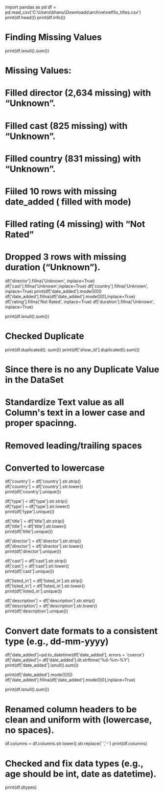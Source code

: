import pandas as pd
df = pd.read_csv('C:\\Users\\bhanu\\Downloads\\archive\\netflix_titles.csv')
print(df.head())
print(df.info())

# Finding Missing Values

print(df.isnull().sum())

# Missing Values:
# Filled director (2,634 missing) with “Unknown”.
# Filled cast (825 missing) with “Unknown”.
# Filled country (831 missing) with “Unknown”.
# Fiiled 10 rows with missing date_added ( filled with mode)
# Filled rating (4 missing) with “Not Rated”
# Dropped 3 rows with missing duration (“Unknown”).

df['director'].fillna('Unknown', inplace=True)
df['cast'].fillna('Unknown',inplace=True)
df['country'].fillna('Unknown', inplace=True)
print(df['date_added'].mode()[0])
df['date_added'].fillna(df['date_added'].mode()[0],inplace=True)
df['rating'].fillna('Not Rated', inplace=True)
df['duration'].fillna('Unknown', inplace=True)

print(df.isnull().sum())


# Checked Duplicate
print(df.duplicated(). sum())
print(df['show_id'].duplicated().sum())

# Since there is no any Duplicate Value in the DataSet


# Standardize Text value as all Column's text in a lower case and proper spacinng.
# Removed leading/trailing spaces
# Converted to lowercase

df['country'] = df['country'].str.strip()         
df['country'] = df['country'].str.lower()         
print(df['country'].unique())


df['type'] = df['type'].str.strip()        
df['type'] = df['type'].str.lower()        
print(df['type'].unique())

df['title'] = df['title'].str.strip()      
df['title'] = df['title'].str.lower()       
print(df['title'].unique())

df['director'] = df['director'].str.strip()         
df['director'] = df['director'].str.lower()        
print(df['director'].unique())

df['cast'] = df['cast'].str.strip()       
df['cast'] = df['cast'].str.lower()         
print(df['cast'].unique())

df['listed_in'] = df['listed_in'].str.strip()         
df['listed_in'] = df['listed_in'].str.lower()      
print(df['listed_in'].unique())


df['description'] = df['description'].str.strip()         
df['description'] = df['description'].str.lower()        
print(df['description'].unique())


#  Convert date formats to a consistent type (e.g., dd-mm-yyyy)

df['date_added']=pd.to_datetime(df['date_added'], errors = 'coerce')
df['date_added']= df['date_added'].dt.strftime('%d-%m-%Y')
print(df['date_added'].isnull().sum())


print(df['date_added'].mode()[0])
df['date_added'].fillna(df['date_added'].mode()[0],inplace=True)

print(df.isnull().sum())


# Renamed column headers to be clean and uniform with (lowercase, no spaces).

df.columns = df.columns.str.lower().str.replace(' ','-')
print(df.columns)


 # Checked and fix data types (e.g., age should be int, date as datetime).

print(df.dtypes)
